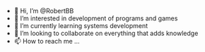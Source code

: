 - 👋 Hi, I’m @RobertBB
- 👀 I’m interested in development of programs and games
- 🌱 I’m currently learning systems development
- 💞️ I’m looking to collaborate on everything that adds knowledge
- 📫 How to reach me ...

<!---
NinghtCrow/NinghtCrow is a ✨ special ✨ repository because its `README.md` (this file) appears on your GitHub profile.
You can click the Preview link to take a look at your changes.
--->
